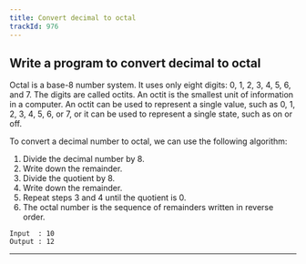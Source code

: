 ```yaml
---
title: Convert decimal to octal
trackId: 976
---
```


## Write a program to convert decimal to octal

Octal is a base-8 number system. It uses only eight digits: 0, 1, 2, 3, 4, 5, 6, and 7. The digits are called octits. An octit is the smallest unit of information in a computer. An octit can be used to represent a single value, such as 0, 1, 2, 3, 4, 5, 6, or 7, or it can be used to represent a single state, such as on or off.

To convert a decimal number to octal, we can use the following algorithm:

1. Divide the decimal number by 8.
2. Write down the remainder.
3. Divide the quotient by 8.
4. Write down the remainder.
5. Repeat steps 3 and 4 until the quotient is 0.
6. The octal number is the sequence of remainders written in reverse order.

```
Input  : 10
Output : 12
```

---
